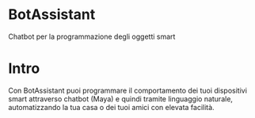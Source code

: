 # BotAssistant
Chatbot per la programmazione degli oggetti smart

<h1>Intro</h1>

Con BotAssistant puoi programmare il comportamento dei tuoi dispositivi smart attraverso chatbot (Maya) e quindi tramite linguaggio naturale, automatizzando la tua casa o dei tuoi amici con elevata facilità.
